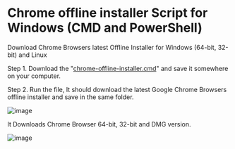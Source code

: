 # Chrome offline installer Script for Windows (CMD and PowerShell)

Download Chrome Browsers latest Offline Installer for Windows (64-bit, 32-bit) and Linux

Step 1. Download the "[chrome-offline-installer.cmd](https://github.com/quickf/chrome-offline-installer/releases/)" and save it somewhere on your computer.

Step 2. Run the file, It should download the latest Google Chrome Browsers offline installer and save in the same folder.

![image](https://user-images.githubusercontent.com/81424680/112862551-83488800-90d3-11eb-8818-caccc909a6ef.png)

It Downloads Chrome Browser 64-bit, 32-bit and DMG version.

![image](https://user-images.githubusercontent.com/81424680/112862458-68761380-90d3-11eb-9a22-7390335e110b.png)
